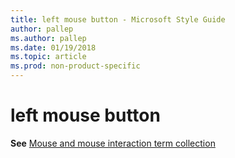```yaml
---
title: left mouse button - Microsoft Style Guide
author: pallep
ms.author: pallep
ms.date: 01/19/2018
ms.topic: article
ms.prod: non-product-specific
---
```


# left mouse button

**See** [Mouse and mouse interaction term collection](/style-guide/a-z-word-list-term-collections/term-collections/mouse-mouse-interaction-terms)
